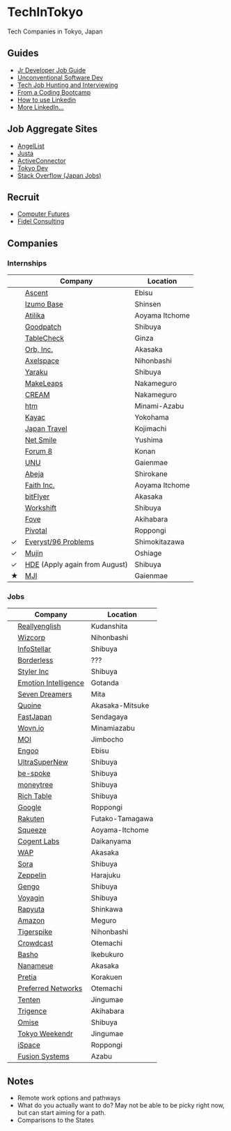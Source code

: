 # TechInTokyo
Tech Companies in Tokyo, Japan

## Guides
* [Jr Developer Job Guide](https://hackernoon.com/the-junior-engineers-job-search-strategy-guide-69c98e396483)
* [Unconventional Software Dev](http://www.juliahgrace.com/blog/2015/4/9/an-unconventional-guide-for-getting-a-software-engineering-job)
* [Tech Job Hunting and Interviewing](https://haseebq.com/how-to-break-into-tech-job-hunting-and-interviews/)
* [From a Coding Bootcamp](http://blog.calebjay.com/2016/10/18/how-this-coding-bootcamp-grad-found-a-job/)
* [How to use Linkedin](http://blog.calebjay.com/2016/11/14/how-to-use-linkedin-as-a-coding-bootcamp-grad/)
* [More LinkedIn...](https://blog.usejournal.com/how-i-got-7-job-offers-in-8-weeks-part-1-please-interview-me-21e6f4ded106)


## Job Aggregate Sites
* [AngelList](https://angel.co/jobs)
* [Justa](https://justa.io/candidate/jobs)
* [ActiveConnector](https://www.active-connector.com/)
* [Tokyo Dev](https://www.tokyodev.com/jobs/)
* [Stack Overflow (Japan Jobs)](https://stackoverflow.com/jobs?sort=i&l=japan&d=20&u=Km)

## Recruit
* [Computer Futures](https://www.computerfutures.com/jobs/japan/?locale=en)
* [Fidel Consulting](http://www.fidelconsulting.com/ns/)

## Companies

### Internships
| |Company | Location | 
|---|---|---|
| |[Ascent](https://ascent-robotics.breezy.hr/p/03c9bb657d0d-internship-software-and-robotics)|Ebisu | 
| |[Izumo Base](https://www.izumobase.com/recruit#internship)| Shinsen | 
| |[Atilika](companies/Atilika)|Aoyama Itchome | 
| |[Goodpatch](companies/Goodpatch)| Shibuya | 
| |[TableCheck](companies/tablecheck)| Ginza | 
| |[Orb, Inc.](https://imagine-orb.com/)| Akasaka | 
| |[Axelspace](https://www.axelspace.com/en/career_/open-positions/)|Nihonbashi| 
| |[Yaraku](https://www.yaraku.com/careers/)|Shibuya|
| |[MakeLeaps](https://www.makeleaps.com/en/jobs/)| Nakameguro | 
| |[CREAM](https://www.cream-touch.com/contact-job/)| Nakameguro| 
| |[htm](http://www.htm.co.jp/contact.htm)| Minami-Azabu| 
| |[Kayac](https://www.kayac.com/en/recruit/foreign)|Yokohama| 
| |[Japan Travel](https://en.japantravel.com/about/company/jobs#web-developer)|Kojimachi| 
| |[Net Smile](https://netsmile.jp/en/)|Yushima|
| |[Forum 8](http://www.forum8.co.jp/english/recruit-internship-e.htm) | Konan |
| |[UNU](https://unu.edu/about/internship/campus-computing-centre.html#applications_procedure) | Gaienmae |
| |[Abeja](https://abejainc.com/en/recruit/)|Shirokane|
| |[Faith Inc.](https://www.faith-inc.com/global/index.html) | Aoyama Itchome |
| |[bitFlyer](https://bitflyer.com/en-jp/recruit/offers/43) | Akasaka |
| |[Workshift](https://workshift-sol.co.jp/en/recruit.html) | Shibuya | 
| |[Fove](https://www.linkedin.com/jobs/view/robotics-intern-at-fove-752934254/?trk=job_view_similar_jobs)| Akihabara |
| |[Pivotal](https://pivotal.io/careers/openings) | Roppongi |
|✓|[Everyst/96 Problems](https://fromeveryst.com/join-the-team/)| Shimokitazawa | 
|✓|[Mujin](https://mujin.co.jp/)|Oshiage| 
|✓|[HDE](https://www.hde.co.jp/en/) (Apply again from August)| Shibuya | 
|★|[MJI](https://mjirobotics.co.jp/en/)|Gaienmae| 

### Jobs
| |Company | Location | 
|---|---|---|
| |[Reallyenglish](companies/reallyenglish)| Kudanshita | 
| |[Wizcorp](https://www.wizcorp.jp/#home)| Nihonbashi | 
| |[InfoStellar](https://www.infostellar.net/careers/)| Shibuya | 
| |[Borderless](https://angel.co/borderless/jobs)| ??? | 
| |[Styler Inc](https://styler.link/)| Shibuya | 
| |[Emotion Intelligence](https://www.emin.co.jp/en/)| Gotanda | 
| |[Seven Dreamers](https://sevendreamers.com/en/careers/)|Mita| 
| |[Quoine](https://careers.quoine.com/)|Akasaka-Mitsuke| 
| |[FastJapan](https://www.wantedly.com/projects/182850)|Sendagaya| 
| |[Wovn.io](https://wovn.io/careers/)|Minamiazabu| 
| |[MOI](https://about.moi.st/en/recruit/)|Jimbocho|  
| |[Engoo](https://app.engoo.com/jobs)|Ebisu| 
| |[UltraSuperNew](http://ultrasupernew.com/careers/)|Shibuya| 
| |[be-spoke](http://www.be-spoke.io/#jobs)|Shibuya| 
| |[moneytree](https://moneytree.jp/careers/)|Shibuya| 
| |[Rich Table](https://www.richtable.net/careers)|Shibuya| 
| |[Google](https://careers.google.com/)|Roppongi| 
| |[Rakuten](https://talent.rakuten.careers/)|Futako-Tamagawa| 
| |[Squeeze](https://squeeze-inc.co.jp/job/7/)|Aoyama-Itchome| 
| |[Cogent Labs](https://www.cogent.co.jp/en/careers/)|Daikanyama| 
| |[WAP](http://career.worksap.com/contents/jobs.html)|Akasaka| 
| |[Sora](http://sora.flights/heroes/)|Shibuya| 
| |[Zeppelin](https://www.zeppelin.co.jp/join/)|Harajuku| 
| |[Gengo](http://careers.gengo.com/)|Shibuya| 
| |[Voyagin](https://www.govoyagin.com/about-us/careers)| Shibuya | 
| |[Rapyuta](https://www.rapyuta-robotics.com/rapyuta-robotics/careers)|Shinkawa| 
| |[Amazon](https://www.amazon.jobs/location/tokyo-area-japan)|Meguro| 
| |[Tigerspike](https://tigerspike.com/contact/tokyo/)|Nihonbashi| 
| |[Crowdcast](http://crowdcast.jp/about/hiring/)|Otemachi| 
| |[Basho](http://basho.com/careers/)|Ikebukuro| 
| |[Nanameue](https://nanameue.jp/careers)|Akasaka| 
| |[Pretia](http://www.pretia.co.jp/english)|Korakuen| 
| |[Preferred Networks](https://www.preferred-networks.jp/en/tag/internship)|Otemachi| 
| |[Tenten](https://www.mytenten.com/careers/)|Jingumae| 
| |[Trigence](https://www.trigence.com/about-us)|Akihabara| 
| |[Omise](https://omise.bamboohr.co.uk/jobs/)|Shibuya| 
| |[Tokyo Weekendr](https://www.tokyoweekender.com/careers)|Jingumae| 
| |[iSpace](https://jobs.lever.co/ispace-inc)|Roppongi| 
| |[Fusion Systems](https://www.hireplanner.com/en/frontend/companies/Fusion-Systems-Japan-Ltd/jobs)| Azabu| 



## Notes
* Remote work options and pathways
* What do you actually want to do? May not be able to be picky right now, but can start aiming for a path.
* Comparisons to the States
